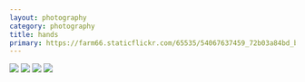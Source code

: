 ```yaml
---
layout: photography
category: photography
title: hands
primary: https://farm66.staticflickr.com/65535/54067637459_72b03a84bd_b.jpg
---
```


<div class="gallery">
  <div class="row">
    <div class="column">
      <img src="https://farm66.staticflickr.com/65535/54067637504_70c81135b3_b.jpg">
      <img src="https://farm66.staticflickr.com/65535/54067637569_2a9436914e_b.jpg">
      <img src="https://farm66.staticflickr.com/65535/54067637459_72b03a84bd_b.jpg">
      <img src="https://farm66.staticflickr.com/65535/54067769080_d8c6383e1e_b.jpg">
    </div>
  </div>
</div>
